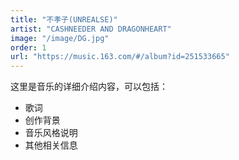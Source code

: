 ```yaml
---
title: "不孝子(UNREALSE)"
artist: "CASHNEEDER AND DRAGONHEART"
image: "/image/DG.jpg"
order: 1
url: "https://music.163.com/#/album?id=251533665"
---
```


这里是音乐的详细介绍内容，可以包括：
- 歌词
- 创作背景
- 音乐风格说明
- 其他相关信息